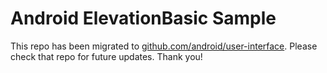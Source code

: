 
Android ElevationBasic Sample
=============================

This repo has been migrated to [github.com/android/user-interface][1]. Please check that repo for future updates. Thank you!

[1]: https://github.com/android/user-interface
